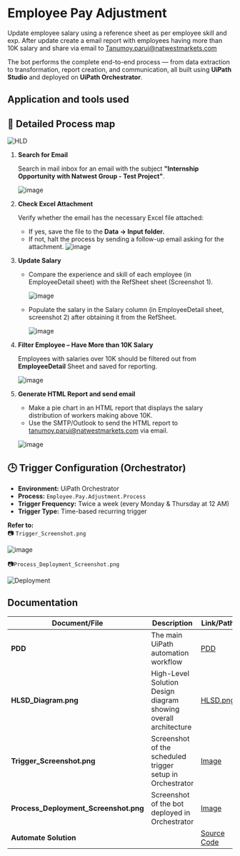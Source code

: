 # Employee Pay Adjustment
Update employee salary using a reference sheet as per employee skill and exp. After update create a email report with employees having more than 10K salary and share via email to Tanumoy.parui@natwestmarkets.com

The bot performs the complete end-to-end process — from data extraction to transformation, report creation, and communication, all built using **UiPath Studio** and deployed on **UiPath Orchestrator**.

## Application and tools used



## 🧩 Detailed Process map

![HLD](https://github.com/user-attachments/assets/1b108097-61f4-44e4-a7a0-6379baa75a11)

1. **Search for Email**
     
      Search in mail inbox for an email with the subject **"Internship Opportunity with Natwest Group - Test Project"**.
   
   ![image](https://github.com/user-attachments/assets/dcc9aea5-1962-4801-9468-f3f48cd0b663)

3. **Check Excel Attachment**

   Verify whether the email has the necessary Excel file attached:
   - If yes, save the file to the **Data → Input folder.** 
   - If not, halt the process by sending a follow-up email asking for the attachment.
  ![image](https://github.com/user-attachments/assets/a861d489-d1c1-4591-aafe-5028b3c7c497)


4. **Update Salary**
   - Compare the experience and skill of each employee (in EmployeeDetail sheet) with the RefSheet sheet (Screenshot 1).
    
     ![image](https://github.com/user-attachments/assets/711ec79a-314a-4639-9554-d578a5452062)

   - Populate the salary in the Salary column (in EmployeeDetail sheet, screenshot 2) after obtaining it from the RefSheet.
     
     ![image](https://github.com/user-attachments/assets/11f36057-6fef-43af-9448-a5f70255cd0f)

5. **Filter Employee – Have More than 10K Salary**

   Employees with salaries over 10K should be filtered out from **EmployeeDetail** Sheet and saved for reporting.
   
   ![image](https://github.com/user-attachments/assets/ec9cfaac-7420-4d17-923e-545ac0c4a0a5)
6. **Generate HTML Report and send email**
   - Make a pie chart in an HTML report that displays the salary distribution of workers making above 10K.
   - Use the SMTP/Outlook to send the HTML report to tanumoy.parui@natwestmarkets.com via email.   

   ![image](https://github.com/user-attachments/assets/87db9f36-21e5-4f96-ab25-cc561ea22bd4)


## 🕒 Trigger Configuration (Orchestrator)

- **Environment:** UiPath Orchestrator
- **Process:** `Employee.Pay.Adjustment.Process`
- **Trigger Frequency:** Twice a week (every Monday & Thursday at 12 AM)
- **Trigger Type:** Time-based recurring trigger

**Refer to:**  
📷 `Trigger_Screenshot.png` 

![image](https://github.com/user-attachments/assets/e8eea7a0-2b04-4086-ac2e-bba518388ff2)

📷`Process_Deployment_Screenshot.png`

![Deployment](https://github.com/user-attachments/assets/fd9852e0-e62f-4b37-8fa3-50a3f4d88681)


## Documentation

| Document/File                  | Description                                                         | Link/Path                        |
|-------------------------------|---------------------------------------------------------------------|----------------------------------|
| **PDD**                 | The main UiPath automation workflow                                | [PDD](https://github.com/rakshit232001/Assignment_RPA_UiPath/blob/main/Process%20Definition%20Document%20(PDD).docx) |
| **HLSD_Diagram.png**          | High-Level Solution Design diagram showing overall architecture     | [HLSD.png](https://github.com/rakshit232001/Assignment_RPA_UiPath/blob/main/HLD.png)  |
| **Trigger_Screenshot.png**    | Screenshot of the scheduled trigger setup in Orchestrator           |[Image](https://github.com/rakshit232001/Assignment_RPA_UiPath/blob/main/Trigger_Screenshot.png)|
| **Process_Deployment_Screenshot.png** | Screenshot of the bot deployed in Orchestrator           | [Image](https://github.com/rakshit232001/Assignment_RPA_UiPath/blob/main/Process_Deployment_Screenshot.png) |
| **Automate Solution** | |[Source Code](https://github.com/rakshit232001/Assignment_RPA_UiPath/tree/main/Assignment)|

